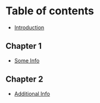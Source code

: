 # Table of contents

* [Introduction](README.md)

## Chapter 1

* [Some Info](../chapter-1/some-info.md)

## Chapter 2

* [Additional Info](../chapter-2/additional-info.md)

